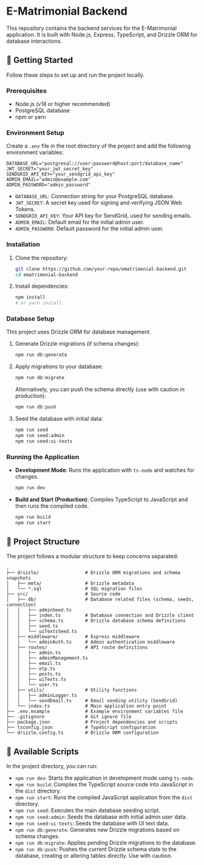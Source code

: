 # E-Matrimonial Backend

This repository contains the backend services for the E-Matrimonial application. It is built with Node.js, Express, TypeScript, and Drizzle ORM for database interactions.

## 🚀 Getting Started

Follow these steps to set up and run the project locally.

### Prerequisites

- Node.js (v18 or higher recommended)
- PostgreSQL database
- npm or yarn

### Environment Setup

Create a `.env` file in the root directory of the project and add the following environment variables:

```
DATABASE_URL="postgresql://user:password@host:port/database_name"
JWT_SECRET="your_jwt_secret_key"
SENDGRID_API_KEY="your_sendgrid_api_key"
ADMIN_EMAIL="admin@example.com"
ADMIN_PASSWORD="admin_password"
```

- `DATABASE_URL`: Connection string for your PostgreSQL database.
- `JWT_SECRET`: A secret key used for signing and verifying JSON Web Tokens.
- `SENDGRID_API_KEY`: Your API key for SendGrid, used for sending emails.
- `ADMIN_EMAIL`: Default email for the initial admin user.
- `ADMIN_PASSWORD`: Default password for the initial admin user.

### Installation

1. Clone the repository:
   ```bash
   git clone https://github.com/your-repo/ematrimonial-backend.git
   cd ematrimonial-backend
   ```
2. Install dependencies:
   ```bash
   npm install
   # or yarn install
   ```

### Database Setup

This project uses Drizzle ORM for database management.

1. Generate Drizzle migrations (if schema changes):
   ```bash
   npm run db:generate
   ```
2. Apply migrations to your database:
   ```bash
   npm run db:migrate
   ```
   Alternatively, you can push the schema directly (use with caution in production):
   ```bash
   npm run db:push
   ```

3. Seed the database with initial data:
   ```bash
   npm run seed
   npm run seed:admin
   npm run seed:ui-texts
   ```

### Running the Application

- **Development Mode**: Runs the application with `ts-node` and watches for changes.
  ```bash
  npm run dev
  ```
- **Build and Start (Production)**: Compiles TypeScript to JavaScript and then runs the compiled code.
  ```bash
  npm run build
  npm run start
  ```

## 📂 Project Structure

The project follows a modular structure to keep concerns separated:

```
.
├── drizzle/                 # Drizzle ORM migrations and schema snapshots
│   ├── meta/                # Drizzle metadata
│   └── *.sql                # SQL migration files
├── src/                     # Source code
│   ├── db/                  # Database related files (schema, seeds, connection)
│   │   ├── adminSeed.ts
│   │   ├── index.ts         # Database connection and Drizzle client
│   │   ├── schema.ts        # Drizzle database schema definitions
│   │   ├── seed.ts
│   │   └── uiTextsSeed.ts
│   ├── middleware/          # Express middleware
│   │   └── adminAuth.ts     # Admin authentication middleware
│   ├── routes/              # API route definitions
│   │   ├── admin.ts
│   │   ├── adminManagement.ts
│   │   ├── email.ts
│   │   ├── otp.ts
│   │   ├── posts.ts
│   │   ├── uiTexts.ts
│   │   └── user.ts
│   ├── utils/               # Utility functions
│   │   ├── adminLogger.ts
│   │   └── sendEmail.ts     # Email sending utility (SendGrid)
│   └── index.ts             # Main application entry point
├── .env.example             # Example environment variables file
├── .gitignore               # Git ignore file
├── package.json             # Project dependencies and scripts
├── tsconfig.json            # TypeScript configuration
└── drizzle.config.ts        # Drizzle ORM configuration
```

## 📜 Available Scripts

In the project directory, you can run:

- `npm run dev`: Starts the application in development mode using `ts-node`.
- `npm run build`: Compiles the TypeScript source code into JavaScript in the `dist` directory.
- `npm run start`: Runs the compiled JavaScript application from the `dist` directory.
- `npm run seed`: Executes the main database seeding script.
- `npm run seed:admin`: Seeds the database with initial admin user data.
- `npm run seed:ui-texts`: Seeds the database with UI text data.
- `npm run db:generate`: Generates new Drizzle migrations based on schema changes.
- `npm run db:migrate`: Applies pending Drizzle migrations to the database.
- `npm run db:push`: Pushes the current Drizzle schema state to the database, creating or altering tables directly. Use with caution.